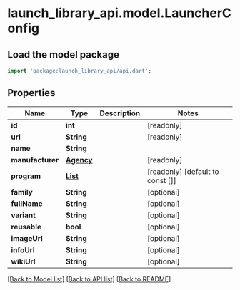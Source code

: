 # launch_library_api.model.LauncherConfig

## Load the model package
```dart
import 'package:launch_library_api/api.dart';
```

## Properties
Name | Type | Description | Notes
------------ | ------------- | ------------- | -------------
**id** | **int** |  | [readonly] 
**url** | **String** |  | [readonly] 
**name** | **String** |  | 
**manufacturer** | [**Agency**](Agency.md) |  | [readonly] 
**program** | [**List<Program>**](Program.md) |  | [readonly] [default to const []]
**family** | **String** |  | [optional] 
**fullName** | **String** |  | [optional] 
**variant** | **String** |  | [optional] 
**reusable** | **bool** |  | [optional] 
**imageUrl** | **String** |  | [optional] 
**infoUrl** | **String** |  | [optional] 
**wikiUrl** | **String** |  | [optional] 

[[Back to Model list]](../README.md#documentation-for-models) [[Back to API list]](../README.md#documentation-for-api-endpoints) [[Back to README]](../README.md)


